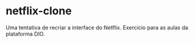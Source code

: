 # netflix-clone
Uma tentativa de recriar a interface do Netflix. Exercício para as aulas da plataforma DIO.
